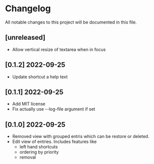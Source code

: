 # Changelog

All notable changes to this project will be documented in this file.

## [unreleased]

- Allow vertical resize of textarea when in focus

## [0.1.2] 2022-09-25

- Update shortcut a help text

## [0.1.1] 2022-09-25

- Add MIT license
- Fix actually use --log-file argument if set

## [0.1.0] 2022-09-25

- Removed view with grouped entris which can be restore or deleted.
- Edit view of entries.  Includes features like
    + left hand shortcuts
    + ordering by priority
    + removal
